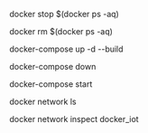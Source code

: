 docker stop $(docker ps -aq) 

docker rm $(docker ps -aq)

docker-compose up -d --build

docker-compose down

docker-compose start

docker network ls

docker network inspect docker_iot